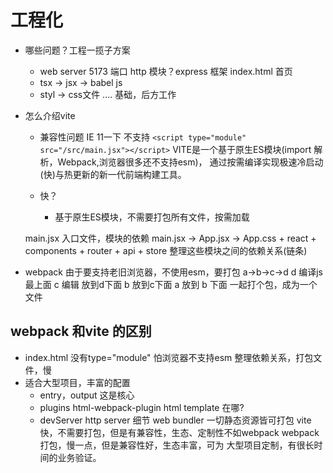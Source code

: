 # 工程化

- 哪些问题？工程一揽子方案
  - web server 5173 端口 http 模块？express 框架
    index.html 首页
  - tsx -> jsx -> babel js
  - styl -> css文件
  ....
  基础，后方工作

- 怎么介绍vite
  - 兼容性问题
    IE 11一下 不支持
 `<script type="module" src="/src/main.jsx"></script>`
  VITE是一个基于原生ES模块(import 解析，Webpack,浏览器很多还不支持esm)，
  通过按需编译实现极速冷启动(快)与热更新的新一代前端构建工具。

  - 快？
    - 基于原生ES模块，不需要打包所有文件，按需加载

  main.jsx 入口文件，模块的依赖
  main.jsx -> App.jsx -> App.css + react + components + router + api + store
  整理这些模块之间的依赖关系(链条)

- webpack
  由于要支持老旧浏览器，不使用esm，要打包
  a->b->c->d
  d 编译js 最上面
  c 编辑 放到d下面
  b 放到c下面
  a 放到 b 下面
  一起打个包，成为一个文件

## webpack 和vite 的区别

- index.html 没有type="module" 怕浏览器不支持esm
  整理依赖关系，打包文件，慢
- 适合大型项目，丰富的配置
  - entry，output 这是核心
  - plugins
    html-webpack-plugin html template 在哪?
  - devServer
    http server 细节
  web bundler 一切静态资源皆可打包
  vite 快，不需要打包，但是有兼容性，生态、定制性不如webpack
  webpack 打包，慢一点，但是兼容性好，生态丰富，可为
  大型项目定制，有很长时间的业务验证。
  